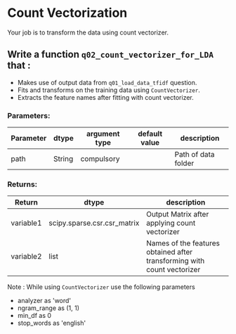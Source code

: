 # Count Vectorization

Your job is to transform the data using count vectorizer.


## Write a function `q02_count_vectorizer_for_LDA` that :
- Makes use of output data from `q01_load_data_tfidf` question.
- Fits and transforms on the training data using `CountVectorizer`.
- Extracts the feature names after fitting with count vectorizer.




### Parameters:

| Parameter | dtype | argument type | default value | description |
| --- | --- | --- | --- | --- | 
| path | String | compulsory |  | Path of data folder |




### Returns:

| Return | dtype | description |
| --- | --- | --- | 
| variable1 | scipy.sparse.csr.csr_matrix | Output Matrix after applying count vectorizer |
| variable2 | list | Names of the features obtained after transforming with count vectorizer |


Note : While using `CountVectorizer` use the following parameters
- analyzer as 'word'
- ngram_range as (1, 1) 
- min_df as 0
- stop_words as 'english'